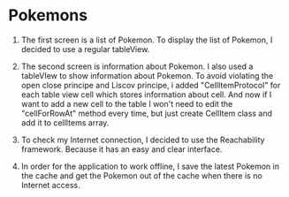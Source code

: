 # Pokemons

1. The first screen is a list of Pokemon. To display the list of Pokemon, I decided to use a regular tableView.

2. The second screen is information about Pokemon. I also used a tableVIew to show information about Pokemon. To avoid violating the open close principe and Liscov principe, i added "CellItemProtocol" for each table view cell which stores information about cell. And now if I want to add a new cell to the table I won't need to edit the "cellForRowAt" method every time, but just create CellItem class and add it to cellItems array.

3. To check my Internet connection, I decided to use the Reachability framework. Because it has an easy and clear interface.

4. In order for the application to work offline, I save the latest Pokemon in the cache and get the Pokemon out of the cache when there is no Internet access.
